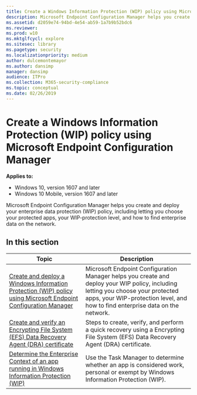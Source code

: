 ```yaml
---
title: Create a Windows Information Protection (WIP) policy using Microsoft Endpoint Configuration Manager (Windows 10)
description: Microsoft Endpoint Configuration Manager helps you create and deploy your enterprise data protection (WIP) policy, including letting you choose your protected apps, your WIP-protection level, and how to find enterprise data on the network.
ms.assetid: d2059e74-94bd-4e54-ab59-1a7b9b52bdc6
ms.reviewer:
ms.prod: w10
ms.mktglfcycl: explore
ms.sitesec: library
ms.pagetype: security
ms.localizationpriority: medium
author: dulcemontemayor
ms.author: dansimp
manager: dansimp
audience: ITPro
ms.collection: M365-security-compliance
ms.topic: conceptual
ms.date: 02/26/2019
---
```


# Create a Windows Information Protection (WIP) policy using Microsoft Endpoint Configuration Manager
**Applies to:**

- Windows 10, version 1607 and later
- Windows 10 Mobile, version 1607 and later

Microsoft Endpoint Configuration Manager helps you create and deploy your enterprise data protection (WIP) policy, including letting you choose your protected apps, your WIP-protection level, and how to find enterprise data on the network.

## In this section
|Topic |Description |
|------|------------|
|[Create and deploy a Windows Information Protection (WIP) policy using Microsoft Endpoint Configuration Manager](create-wip-policy-using-configmgr.md) |Microsoft Endpoint Configuration Manager helps you create and deploy your WIP policy, including letting you choose your protected apps, your WIP-protection level, and how to find enterprise data on the network. |
|[Create and verify an Encrypting File System (EFS) Data Recovery Agent (DRA) certificate](create-and-verify-an-efs-dra-certificate.md) |Steps to create, verify, and perform a quick recovery using a Encrypting File System (EFS) Data Recovery Agent (DRA) certificate. |
|[Determine the Enterprise Context of an app running in Windows Information Protection (WIP)](wip-app-enterprise-context.md) |Use the Task Manager to determine whether an app is considered work, personal or exempt by Windows Information Protection (WIP). |
